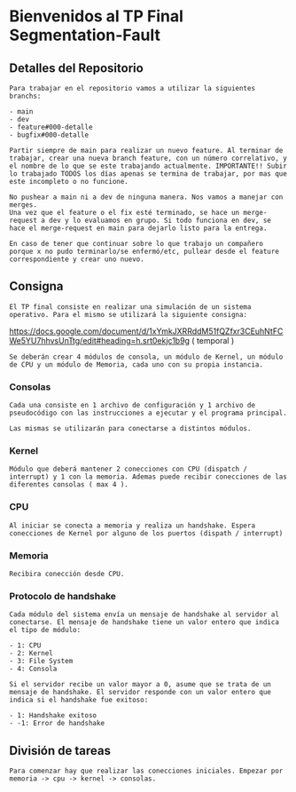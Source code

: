 # Bienvenidos al TP Final Segmentation-Fault

## Detalles del Repositorio

    Para trabajar en el repositorio vamos a utilizar la siguientes branchs:

    - main
    - dev
    - feature#000-detalle
    - bugfix#000-detalle

    Partir siempre de main para realizar un nuevo feature. Al terminar de trabajar, crear una nueva branch feature, con un número correlativo, y el nombre de lo que se este trabajando actualmente. IMPORTANTE!! Subir lo trabajado TODOS los días apenas se termina de trabajar, por mas que este incompleto o no funcione.

    No pushear a main ni a dev de ninguna manera. Nos vamos a manejar con merges.
    Una vez que el feature o el fix esté terminado, se hace un merge-request a dev y lo evaluamos en grupo. Si todo funciona en dev, se hace el merge-request en main para dejarlo listo para la entrega.

    En caso de tener que continuar sobre lo que trabajo un compañero porque x no pudo terminarlo/se enfermó/etc, pullear desde el feature correspondiente y crear uno nuevo.

## Consigna

    El TP final consiste en realizar una simulación de un sistema operativo. Para el mismo se utilizará la siguiente consigna:

https://docs.google.com/document/d/1xYmkJXRRddM51fQZfxr3CEuhNtFCWe5YU7hhvsUnTtg/edit#heading=h.srt0ekjc1b9g ( temporal )

    Se deberán crear 4 módulos de consola, un módulo de Kernel, un módulo de CPU y un módulo de Memoria, cada uno con su propia instancia.

### Consolas

    Cada una consiste en 1 archivo de configuración y 1 archivo de pseudocódigo con las instrucciones a ejecutar y el programa principal.

    Las mismas se utilizarán para conectarse a distintos módulos.

### Kernel

    Módulo que deberá mantener 2 conecciones con CPU (dispatch / interrupt) y 1 con la memoria. Ademas puede recibir conecciones de las diferentes consolas ( max 4 ).

### CPU

    Al iniciar se conecta a memoria y realiza un handshake. Espera conecciones de Kernel por alguno de los puertos (dispath / interrupt)

### Memoria

    Recibira conección desde CPU.

### Protocolo de handshake

    Cada módulo del sistema envía un mensaje de handshake al servidor al conectarse. El mensaje de handshake tiene un valor entero que indica el tipo de módulo:

    - 1: CPU
    - 2: Kernel
    - 3: File System
    - 4: Consola

    Si el servidor recibe un valor mayor a 0, asume que se trata de un mensaje de handshake. El servidor responde con un valor entero que indica si el handshake fue exitoso:

    - 1: Handshake exitoso
    - -1: Error de handshake

## División de tareas

    Para comenzar hay que realizar las conecciones iniciales. Empezar por memoria -> cpu -> kernel -> consolas.
